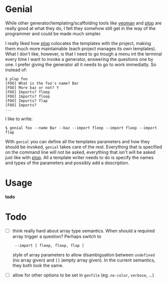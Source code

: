 
# Genial

While other generator/templating/scaffolding tools like [yeoman](http://yeoman.io) and 
[plop][plop] are really good at what they do, I felt
they somehow still get in the way of the programmer and could be made much
simpler.

I really liked how [plop][plop] colocates the templates with the project, making
them much more maintainable (each project manages its own templates).  What I
don't like, however, is that I need to go trough a menu int the terminal every
time I want to invoke a generator, answering the questions one by one.  I prefer
giving the generator all it needs to go to work immediatly. So instead of:

```
$ plop foo
[FOO] What is the foo's name? Bar
[FOO] More baz or not? Y
[FOO] Imports? fleep
[FOO] Imports? floop
[FOO] Imports? flap
[FOO] Imports?
...
```

I like to write:
```
$ genial foo --name Bar --baz --import fleep --import floop --import flap
```

With `genial` you can define all the templates parameters and how they should
be invoked, `genial` takes care of the rest.  Everything that is specified on
the command line will not be asked, everything that isn't will be asked just
like with [plop][plop].  All a template writer needs to do is specify the
names and types of the parameters and possibly add a description.

# Usage 

**todo**

# Todo

- [ ] think really hard about array type semantics.  When should a required
  array trigger a question? Perhaps switch to
  ```
   --import [ fleep, floop, flap ]
   ```
   style of array parameters to allow disambiguation between `undefined` (no
   array given) and `[]` (empty array given). In the current semantics, they
   both look the same.

- [ ] allow for other options to be set in `genfile` (eg. `no-color`, `verbose`,
  ...)

[plop]: https://github.com/amwmedia/plop
